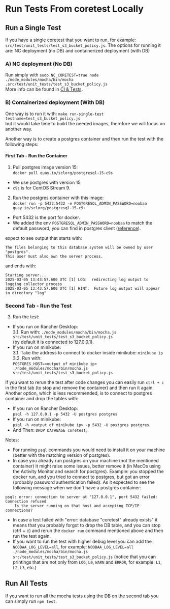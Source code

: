 # Run Tests From coretest Locally

## Run a Single Test

If you have a single coretest that you want to run, for example: `src/test/unit_tests/test_s3_bucket_policy.js`.
The options for running it are: NC deployment (no DB) and containerized deployment (with DB)

### A) NC deployment (No DB)
Run simply with `sudo NC_CORETEST=true node ./node_modules/mocha/bin/mocha .src/test/unit_tests/test_s3_bucket_policy.js`  
More info can be found in [CI & Tests](#ci--tests).

### B) Containerized deployment (With DB)
One way is to run it with: `make run-single-test testname=test_s3_bucket_policy.js`  
but it would take time to build the needed images, therefore we will focus on another way.

Another way is to create a postgres container and then run the test with the following steps:

#### First Tab - Run the Container
1. Pull postgres image version 15:  
`docker pull quay.io/sclorg/postgresql-15-c9s`
- We use postgres with version 15.
- `c9s` is for CentOS Stream 9.
2. Run the postgres container with this image:  
`docker run -p 5432:5432 -e POSTGRESQL_ADMIN_PASSWORD=noobaa  quay.io/sclorg/postgresql-15-c9s`
- Port 5432 is the port for docker.
- We added the env `POSTGRESQL_ADMIN_PASSWORD=noobaa` to match the default password, you can find in postgres client ([reference](https://github.com/noobaa/noobaa-core/blob/12847927fc3cde52c4ab0098da41de3ced1fc63a/src/util/postgres_client.js#L1480)).

expect to see output that starts with:
```
The files belonging to this database system will be owned by user "postgres".
This user must also own the server process.
```
and ends with:
```
Starting server...
2025-03-05 13:43:57.600 UTC [1] LOG:  redirecting log output to logging collector process
2025-03-05 13:43:57.600 UTC [1] HINT:  Future log output will appear in directory "log"
```

### Second Tab - Run the Test
3. Run the test:  
- If you run on Rancher Desktop:  
3.1. Run with: `./node_modules/mocha/bin/mocha.js src/test/unit_tests/test_s3_bucket_policy.js`  
(by default it is connected to 127.0.0.1).
- If you run on minikube:  
3.1. Take the address to connect to docker inside minikube: `minikube ip`  
3.2. Run with:  
`POSTGRES_HOST=<output of minikube ip> ./node_modules/mocha/bin/mocha.js src/test/unit_tests/test_s3_bucket_policy.js`

If you want to rerun the test after code changes you can easily run `ctrl + c` in the first tab (to stop and remove the container) and then run it again.  
Another option, which is less recommended, is to connect to postgres container and drop the tables with:
- If you run on Rancher Desktop:  
`psql -h 127.0.0.1 -p 5432 -U postgres postgres`
- If you run on minikube:  
`psql -h <output of minikube ip> -p 5432 -U postgres postgres`  
- And Then: `DROP DATABASE coretest;`

Notes:
* For running `psql` commands you would need to install it on your machine (better with the matching version of postgres).
* In case you already run postgres on your machine (not the mentioned container) it might raise some issues, better remove it (in MacOs using the Activity Monitor and search for postgres).
Example: you stopped the docker run, and you tried to connect to postgres, but got an error (probably password authentication failed). As it expected to see the following message when we don't have a postgres container:

```
psql: error: connection to server at "127.0.0.1", port 5432 failed: Connection refused
	Is the server running on that host and accepting TCP/IP connections?
```

* In case a test failed with "error: database "coretest" already exists" it means that you probably forgot to drop the DB table, and you can stop (ctrl + c) and rerun the `docker run` command mentioned above and then run the test again.
* If you want to run the test with higher debug level you can add the `NOOBAA_LOG_LEVEL=all`, for example: `NOOBAA_LOG_LEVEL=all ./node_modules/mocha/bin/mocha.js src/test/unit_tests/test_s3_bucket_policy.js` (notice that you can printings that are not only from `LOG`, `L0`, `WARN` and `ERROR`, for example: `L1`, `L2`, `L3`, etc.)

## Run All Tests

If you want to run all the mocha tests using the DB on the second tab you can simply run `npm test`.
